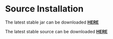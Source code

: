 # Source Installation




The latest stable jar can be downloaded [**HERE**](https://87aeb1de-4abb-4f95-8b0a-2c955d56d380.filesusr.com/archives/f1bc76_e54fc8eddaaa45d8837b135369ebb441.jar?dn=AxiomXAPI.jar)

The latest stable source can be downloaded [**HERE**](https://github.com/ArcticLights/ThetaDataAPI)
